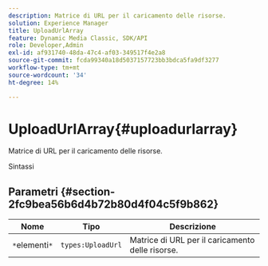 ```yaml
---
description: Matrice di URL per il caricamento delle risorse.
solution: Experience Manager
title: UploadUrlArray
feature: Dynamic Media Classic, SDK/API
role: Developer,Admin
exl-id: af931740-48da-47c4-af03-349517f4e2a8
source-git-commit: fcda99340a18d5037157723bb3bdca5fa9df3277
workflow-type: tm+mt
source-wordcount: '34'
ht-degree: 14%

---
```


# UploadUrlArray{#uploadurlarray}

Matrice di URL per il caricamento delle risorse.

Sintassi

## Parametri {#section-2fc9bea56b6d4b72b80d4f04c5f9b862}

| Nome | Tipo | Descrizione |
|---|---|---|
| `*`elementi`*` | `types:UploadUrl` | Matrice di URL per il caricamento delle risorse. |
